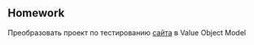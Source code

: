## Homework

Преобразовать проект по тестированию [сайта](https://demowebshop.tricentis.com/) в Value Object Model